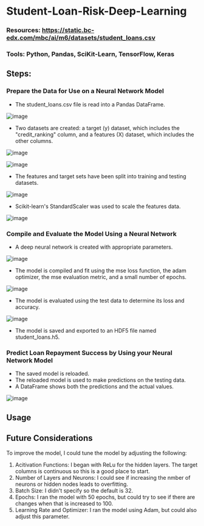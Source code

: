 # Student-Loan-Risk-Deep-Learning

### Resources: https://static.bc-edx.com/mbc/ai/m6/datasets/student_loans.csv
### Tools: Python, Pandas, SciKit-Learn, TensorFlow, Keras

## Steps:
### Prepare the Data for Use on a Neural Network Model
* The student_loans.csv file is read into a Pandas DataFrame.

![image](https://github.com/emaynard10/Student-Loan-Risk-Deep-Learning/assets/99676466/ab03f9ef-0075-417e-82db-db2b3a1aed28)

* Two datasets are created: a target (y) dataset, which includes the "credit_ranking" column, and a features (X) dataset, which includes the other columns.

![image](https://github.com/emaynard10/Student-Loan-Risk-Deep-Learning/assets/99676466/d31a5c47-7f84-43bd-aed4-bc50ea483528)

![image](https://github.com/emaynard10/Student-Loan-Risk-Deep-Learning/assets/99676466/849862ef-555f-4f9a-b133-2c07d26aa324)


* The features and target sets have been split into training and testing datasets.

![image](https://github.com/emaynard10/Student-Loan-Risk-Deep-Learning/assets/99676466/fa1d5d0b-02ed-4e64-a128-f71ca122946a)

* Scikit-learn's StandardScaler was used to scale the features data.

![image](https://github.com/emaynard10/Student-Loan-Risk-Deep-Learning/assets/99676466/1b7575df-ba81-4176-a9e8-3df009ed635d)

### Compile and Evaluate the Model Using a Neural Network 
* A deep neural network is created with appropriate parameters.

![image](https://github.com/emaynard10/Student-Loan-Risk-Deep-Learning/assets/99676466/9c4f3700-3c17-4fe4-834f-57a29764723f)

* The model is compiled and fit using the mse loss function, the adam optimizer, the mse evaluation metric, and a small number of epochs.

![image](https://github.com/emaynard10/Student-Loan-Risk-Deep-Learning/assets/99676466/ca120005-b40d-4989-b290-ac0aab8e9d91)

* The model is evaluated using the test data to determine its loss and accuracy.

![image](https://github.com/emaynard10/Student-Loan-Risk-Deep-Learning/assets/99676466/fbb2b4c9-5dc4-444d-a9cc-e53b7a9319e0)

* The model is saved and exported to an HDF5 file named student_loans.h5. 

### Predict Loan Repayment Success by Using your Neural Network Model
* The saved model is reloaded.
* The reloaded model is used to make predictions on the testing data.
* A DataFrame shows both the predictions and the actual values.

![image](https://github.com/emaynard10/Student-Loan-Risk-Deep-Learning/assets/99676466/a4b56bac-8786-4c58-8f8a-b1e9217a8b01)


## Usage

## Future Considerations
To improve the model, I could tune the model by adjusting the following: 
1. Acitivation Functions: I began with ReLu for the hidden layers. The target columns is continuous so this is a good place to start. 
2. Number of Layers and Neurons: I could see if increasing the nmber of neurons or hidden nodes leads to overfitting.
3. Batch Size: I didn't specify so the default is 32.
4. Epochs: I ran the model with 50 epochs, but could try to see if there are changes when that is increased to 100.
5. Learning Rate and Optimizer: I ran the model using Adam, but could also adjust this parameter.


